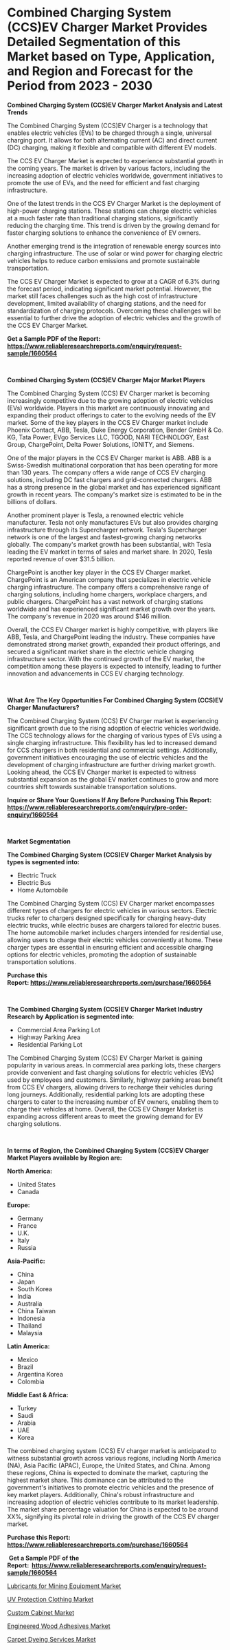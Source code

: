 <p><h1>Combined Charging System (CCS)EV Charger Market Provides Detailed Segmentation of this Market based on Type, Application, and Region and Forecast for the Period from 2023 - 2030</h1></p><p><strong>Combined Charging System (CCS)EV Charger Market Analysis and Latest Trends</strong></p>
<p><p>The Combined Charging System (CCS)EV Charger is a technology that enables electric vehicles (EVs) to be charged through a single, universal charging port. It allows for both alternating current (AC) and direct current (DC) charging, making it flexible and compatible with different EV models.</p><p>The CCS EV Charger Market is expected to experience substantial growth in the coming years. The market is driven by various factors, including the increasing adoption of electric vehicles worldwide, government initiatives to promote the use of EVs, and the need for efficient and fast charging infrastructure.</p><p>One of the latest trends in the CCS EV Charger Market is the deployment of high-power charging stations. These stations can charge electric vehicles at a much faster rate than traditional charging stations, significantly reducing the charging time. This trend is driven by the growing demand for faster charging solutions to enhance the convenience of EV owners.</p><p>Another emerging trend is the integration of renewable energy sources into charging infrastructure. The use of solar or wind power for charging electric vehicles helps to reduce carbon emissions and promote sustainable transportation.</p><p>The CCS EV Charger Market is expected to grow at a CAGR of 6.3% during the forecast period, indicating significant market potential. However, the market still faces challenges such as the high cost of infrastructure development, limited availability of charging stations, and the need for standardization of charging protocols. Overcoming these challenges will be essential to further drive the adoption of electric vehicles and the growth of the CCS EV Charger Market.</p></p>
<p><strong>Get a Sample PDF of the Report:&nbsp; <a href="https://www.reliableresearchreports.com/enquiry/request-sample/1660564">https://www.reliableresearchreports.com/enquiry/request-sample/1660564</a></strong></p>
<p>&nbsp;</p>
<p><strong>Combined Charging System (CCS)EV Charger Major Market Players</strong></p>
<p><p>The Combined Charging System (CCS) EV Charger market is becoming increasingly competitive due to the growing adoption of electric vehicles (EVs) worldwide. Players in this market are continuously innovating and expanding their product offerings to cater to the evolving needs of the EV market. Some of the key players in the CCS EV Charger market include Phoenix Contact, ABB, Tesla, Duke Energy Corporation, Bender GmbH & Co. KG, Tata Power, EVgo Services LLC, TGOOD, NARI TECHNOLOGY, East Group, ChargePoint, Delta Power Solutions, IONITY, and Siemens.</p><p>One of the major players in the CCS EV Charger market is ABB. ABB is a Swiss-Swedish multinational corporation that has been operating for more than 130 years. The company offers a wide range of CCS EV charging solutions, including DC fast chargers and grid-connected chargers. ABB has a strong presence in the global market and has experienced significant growth in recent years. The company's market size is estimated to be in the billions of dollars.</p><p>Another prominent player is Tesla, a renowned electric vehicle manufacturer. Tesla not only manufactures EVs but also provides charging infrastructure through its Supercharger network. Tesla's Supercharger network is one of the largest and fastest-growing charging networks globally. The company's market growth has been substantial, with Tesla leading the EV market in terms of sales and market share. In 2020, Tesla reported revenue of over $31.5 billion.</p><p>ChargePoint is another key player in the CCS EV Charger market. ChargePoint is an American company that specializes in electric vehicle charging infrastructure. The company offers a comprehensive range of charging solutions, including home chargers, workplace chargers, and public chargers. ChargePoint has a vast network of charging stations worldwide and has experienced significant market growth over the years. The company's revenue in 2020 was around $146 million.</p><p>Overall, the CCS EV Charger market is highly competitive, with players like ABB, Tesla, and ChargePoint leading the industry. These companies have demonstrated strong market growth, expanded their product offerings, and secured a significant market share in the electric vehicle charging infrastructure sector. With the continued growth of the EV market, the competition among these players is expected to intensify, leading to further innovation and advancements in CCS EV charging technology.</p></p>
<p>&nbsp;</p>
<p><strong>What Are The Key Opportunities For Combined Charging System (CCS)EV Charger Manufacturers?</strong></p>
<p><p>The Combined Charging System (CCS) EV Charger market is experiencing significant growth due to the rising adoption of electric vehicles worldwide. The CCS technology allows for the charging of various types of EVs using a single charging infrastructure. This flexibility has led to increased demand for CCS chargers in both residential and commercial settings. Additionally, government initiatives encouraging the use of electric vehicles and the development of charging infrastructure are further driving market growth. Looking ahead, the CCS EV Charger market is expected to witness substantial expansion as the global EV market continues to grow and more countries shift towards sustainable transportation solutions.</p></p>
<p><strong>Inquire or Share Your Questions If Any Before Purchasing This Report: <a href="https://www.reliableresearchreports.com/enquiry/pre-order-enquiry/1660564">https://www.reliableresearchreports.com/enquiry/pre-order-enquiry/1660564</a></strong></p>
<p>&nbsp;</p>
<p><strong>Market Segmentation</strong></p>
<p><strong>The Combined Charging System (CCS)EV Charger Market Analysis by types is segmented into:</strong></p>
<p><ul><li>Electric Truck</li><li>Electric Bus</li><li>Home Automobile</li></ul></p>
<p><p>The Combined Charging System (CCS) EV Charger market encompasses different types of chargers for electric vehicles in various sectors. Electric trucks refer to chargers designed specifically for charging heavy-duty electric trucks, while electric buses are chargers tailored for electric buses. The home automobile market includes chargers intended for residential use, allowing users to charge their electric vehicles conveniently at home. These charger types are essential in ensuring efficient and accessible charging options for electric vehicles, promoting the adoption of sustainable transportation solutions.</p></p>
<p><strong>Purchase this Report:&nbsp;<a href="https://www.reliableresearchreports.com/purchase/1660564">https://www.reliableresearchreports.com/purchase/1660564</a></strong></p>
<p>&nbsp;</p>
<p><strong>The Combined Charging System (CCS)EV Charger Market Industry Research by Application is segmented into:</strong></p>
<p><ul><li>Commercial Area Parking Lot</li><li>Highway Parking Area</li><li>Residential Parking Lot</li></ul></p>
<p><p>The Combined Charging System (CCS) EV Charger Market is gaining popularity in various areas. In commercial area parking lots, these chargers provide convenient and fast charging solutions for electric vehicles (EVs) used by employees and customers. Similarly, highway parking areas benefit from CCS EV chargers, allowing drivers to recharge their vehicles during long journeys. Additionally, residential parking lots are adopting these chargers to cater to the increasing number of EV owners, enabling them to charge their vehicles at home. Overall, the CCS EV Charger Market is expanding across different areas to meet the growing demand for EV charging solutions.</p></p>
<p>&nbsp;</p>
<p><strong>In terms of Region, the Combined Charging System (CCS)EV Charger Market Players available by Region are:</strong></p>
<p>
    <p> <strong> North America: </strong>
        <ul>
            <li>United States</li>
            <li>Canada</li>
        </ul>
        </p> 
    <p> <strong> Europe: </strong>
        <ul>
            <li>Germany</li>
            <li>France</li>
            <li>U.K.</li>
            <li>Italy</li>
            <li>Russia</li>
        </ul>
        </p> 
    <p> <strong> Asia-Pacific: </strong>
        <ul>
            <li>China</li>
            <li>Japan</li>
            <li>South Korea</li>
            <li>India</li>
            <li>Australia</li>
            <li>China Taiwan</li>
            <li>Indonesia</li>
            <li>Thailand</li>
            <li>Malaysia</li>
        </ul>
        </p> 
    <p> <strong> Latin America: </strong>
        <ul>
            <li>Mexico</li>
            <li>Brazil</li>
            <li>Argentina Korea</li>
            <li>Colombia</li>
        </ul>
        </p> 
    <p> <strong> Middle East & Africa: </strong>
        <ul>
            <li>Turkey</li>
            <li>Saudi</li>
            <li>Arabia</li>
            <li>UAE</li>
            <li>Korea</li>
        </ul>
    </p>
    </p>
<p><p>The combined charging system (CCS) EV charger market is anticipated to witness substantial growth across various regions, including North America (NA), Asia Pacific (APAC), Europe, the United States, and China. Among these regions, China is expected to dominate the market, capturing the highest market share. This dominance can be attributed to the government's initiatives to promote electric vehicles and the presence of key market players. Additionally, China's robust infrastructure and increasing adoption of electric vehicles contribute to its market leadership. The market share percentage valuation for China is expected to be around XX%, signifying its pivotal role in driving the growth of the CCS EV charger market.</p></p>
<p><strong>Purchase this Report: <a href="https://www.reliableresearchreports.com/purchase/1660564">https://www.reliableresearchreports.com/purchase/1660564</a></strong></p>
<p>&nbsp;<strong>Get a Sample PDF of the Report:&nbsp;&nbsp;<a href="https://www.reliableresearchreports.com/enquiry/request-sample/1660564">https://www.reliableresearchreports.com/enquiry/request-sample/1660564</a></strong></p>
<p><strong></strong></p>
<p><p><a href="https://medium.com/@santosh735584/lubricants-for-mining-equipment-market-comprehensive-assessment-by-type-application-and-539a215d71ed">Lubricants for Mining Equipment Market</a></p><p><a href="https://www.linkedin.com/pulse/uv-protection-clothing-market-research-report-unlocks-ixpve/">UV Protection Clothing Market</a></p><p><a href="https://www.linkedin.com/pulse/custom-cabinet-market-share-amp-new-trends-analysis-report-type-hihze/">Custom Cabinet Market</a></p><p><a href="https://medium.com/@ridhantakke90/analyzing-engineered-wood-adhesives-market-global-industry-perspective-and-forecast-2023-to-2030-2ae48ca00c85">Engineered Wood Adhesives Market</a></p><p><a href="https://www.linkedin.com/pulse/carpet-dyeing-services-market-research-report-unlocks-2wfje/">Carpet Dyeing Services Market</a></p></p>